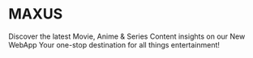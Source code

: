 # MAXUS
Discover the latest Movie, Anime &amp; Series Content insights on our New WebApp Your one-stop destination for all things entertainment!
